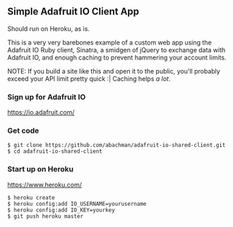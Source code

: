 ## Simple Adafruit IO Client App

Should run on Heroku, as is.

This is a very very barebones example of a custom web app using the Adafruit IO
Ruby client, Sinatra, a smidgen of jQuery to exchange data with Adafruit IO,
and enough caching to prevent hammering your account limits.

NOTE: If you build a site like this and open it to the public, you'll probably
exceed your API limit pretty quick :| Caching helps _a lot_.

### Sign up for Adafruit IO

https://io.adafruit.com/

### Get code

    $ git clone https://github.com/abachman/adafruit-io-shared-client.git
    $ cd adafruit-io-shared-client

### Start up on Heroku

https://www.heroku.com/

    $ heroku create
    $ heroku config:add IO_USERNAME=yourusername
    $ heroku config:add IO_KEY=yourkey
    $ git push heroku master

